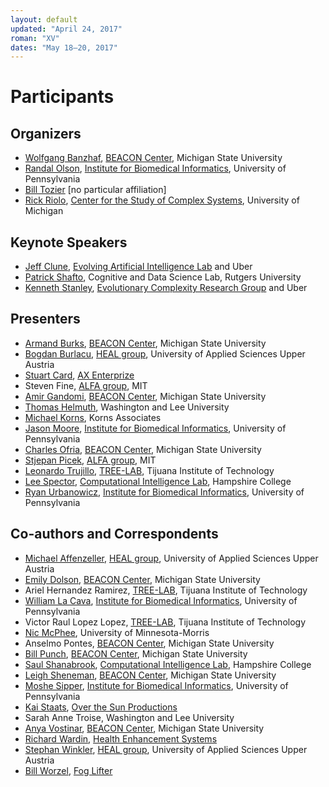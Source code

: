 ```yaml
---
layout: default
updated: "April 24, 2017"
roman: "XV"
dates: "May 18–20, 2017"
---
```


# Participants

## Organizers

- [Wolfgang Banzhaf](http://www.cse.msu.edu/~banzhafw/), [BEACON Center](https://www3.beacon-center.org/), Michigan State University
- [Randal Olson](http://www.randalolson.com), [Institute for Biomedical Informatics](http://upibi.org), University of Pennsylvania
- [Bill Tozier](http://vaguery.github.io) [no particular affiliation]
- [Rick Riolo](https://lsa.umich.edu/cscs/people/affiliated-faculty/rlriolo.html), [Center for the Study of Complex Systems](https://lsa.umich.edu/cscs), University of Michigan

## Keynote Speakers

- [Jeff Clune](http://jeffclune.com/), [Evolving Artificial Intelligence Lab](http://www.evolvingai.org) and Uber
- [Patrick Shafto](http://shaftolab.com), Cognitive and Data Science Lab, Rutgers University
- [Kenneth Stanley](http://www.cs.ucf.edu/~kstanley/), [Evolutionary Complexity Research Group](http://eplex.cs.ucf.edu) and Uber

## Presenters

- [Armand Burks](http://www.cse.msu.edu/~burksarm/), [BEACON Center](https://www3.beacon-center.org/), Michigan State University
- [Bogdan Burlacu](http://heal.heuristiclab.com/team/burlacu), [HEAL group](http://heal.heuristiclab.com/team/burlacu), University of Applied Sciences Upper Austria
- [Stuart Card](https://www.researchgate.net/profile/Stuart_Card3), [AX Enterprize](http://axenterprize.com/)
- Steven Fine, [ALFA group](http://alfagroup.csail.mit.edu/12.x/tiki-index.php), MIT
- [Amir Gandomi](http://gandomi.beacon-center.org/), [BEACON Center](https://www3.beacon-center.org/), Michigan State University
- [Thomas Helmuth](https://www.wlu.edu/computer-science/faculty-and-staff/profile?ID=x13084), Washington and Lee University
- [Michael Korns](http://korns.com/), Korns Associates
- [Jason Moore](https://www.med.upenn.edu/apps/faculty/index.php/g275/p8803452), [Institute for Biomedical Informatics](http://upibi.org/), University of Pennsylvania
- [Charles Ofria](http://www.ofria.com/), [BEACON Center](https://www3.beacon-center.org/), Michigan State University
- [Stjepan Picek](https://scholar.google.com/citations?user=C1enS8IAAAAJ), [ALFA group](http://alfagroup.csail.mit.edu/12.x/tiki-index.php), MIT
- [Leonardo Trujillo](https://sites.google.com/site/leonardotrujillogp/), [TREE-LAB](http://www.tree-lab.org/), Tijuana Institute of Technology
- [Lee Spector](http://faculty.hampshire.edu/lspector/), [Computational Intelligence Lab](http://faculty.hampshire.edu/lspector/ici.html), Hampshire College
- [Ryan Urbanowicz](http://ryanurbanowicz.com/), [Institute for Biomedical Informatics](http://upibi.org), University of Pennsylvania

## Co-authors and Correspondents

- [Michael Affenzeller](http://heal.heuristiclab.com/team/affenzeller), [HEAL group](http://heal.heuristiclab.com/team/burlacu), University of Applied Sciences Upper Austria
- [Emily Dolson](http://cse.msu.edu/~dolsonem/), [BEACON Center](https://www3.beacon-center.org/), Michigan State University
- Ariel Hernandez Ramirez, [TREE-LAB](http://www.tree-lab.org/), Tijuana Institute of Technology
- [William La Cava](http://www.williamlacava.com/), [Institute for Biomedical Informatics](http://upibi.org), University of Pennsylvania
- Victor Raul Lopez Lopez, [TREE-LAB](http://www.tree-lab.org/), Tijuana Institute of Technology
- [Nic McPhee](http://facultypages.morris.umn.edu/~mcphee/), University of Minnesota-Morris
- Anselmo Pontes, [BEACON Center](https://www3.beacon-center.org/), Michigan State University
- [Bill Punch](http://www.cse.msu.edu/~punch/), [BEACON Center](https://www3.beacon-center.org/), Michigan State University
- [Saul Shanabrook](https://about.me/shanabrook), [Computational Intelligence Lab](http://faculty.hampshire.edu/lspector/ici.html), Hampshire College
- [Leigh Sheneman](http://www.leighsheneman.com/), [BEACON Center](https://www3.beacon-center.org/), Michigan State University
- [Moshe Sipper](http://www.moshesipper.com/), [Institute for Biomedical Informatics](http://upibi.org), University of Pennsylvania
- [Kai Staats](https://overthesun.com/kai-staats/), [Over the Sun Productions](https://overthesun.com/)
- Sarah Anne Troise, Washington and Lee University
- [Anya Vostinar](https://sites.google.com/site/anyaevostinar/), [BEACON Center](https://www3.beacon-center.org/), Michigan State University
- [Richard Wardin](https://www.linkedin.com/in/richard-wardin-4064037a/), [Health Enhancement Systems](https://www.hesonline.com/)
- [Stephan Winkler](http://heal.heuristiclab.com/team/winkler), [HEAL group](http://heal.heuristiclab.com/team/burlacu), University of Applied Sciences Upper Austria
- [Bill Worzel](https://www.linkedin.com/in/bill-worzel-4b39b412/), [Fog Lifter](http://www.fog-lifter.com/)